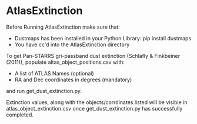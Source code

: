 # AtlasExtinction

Before Running AtlasExtinction make sure that:

* Dustmaps has been installed in your Python Library: pip install dustmaps
* You have cc'd into the AtlasExtinction directory


To get Pan-STARRS gri-passband dust extinction (Schlafly & Finkbeiner (2011)), populate altas_object_positions.csv with: 

* A list of ATLAS Names (optional)
* RA and Dec coordinates in degrees (mandatory) 

and run get_dust_extinction.py.

Extinction values, along with the objects/corrdinates listed will be visible in atlas_object_extinction.csv once get_dust_extinction.py has successfully completed.
